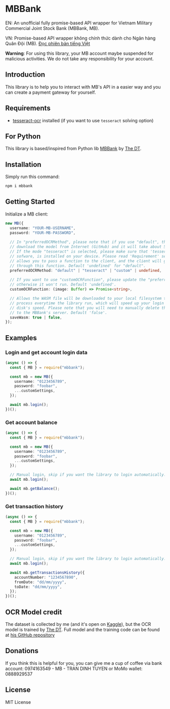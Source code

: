 # MBBank

EN: An unofficial fully promise-based API wrapper for Vietnam Military Commercial Joint Stock Bank (MBBank, MB).

VN: Promise-based API wrapper không chính thức dành cho Ngân hàng Quân Đội (MB). [Đọc phiên bản tiếng Việt](./README.VI.md)

**Warning**: For using this library, your MB account maybe suspended for malicious activities. We do not take any responsibility for your account.

## Introduction

This library is to help you to interact with MB's API in a easier way and you can create a payment gateway for yourself.

## Requirements

- [tesseract-ocr](https://github.com/tesseract-ocr/tesseract) installed (if you want to use `tesseract` solving option)

## For Python

This library is based/inspired from Python lib [MBBank](https://pypi.org/project/mbbank-lib/) by [The DT](https://github.com/thedtvn).

## Installation
Simply run this command:

```bash
npm i mbbank
```

## Getting Started

Initialize a MB client:

```ts
new MB({
  username: "YOUR-MB-USERNAME",
  password: "YOUR-MB-PASSWORD",
  
  // In "preferredOCRMethod", please note that if you use "default", the library will need to
  // download the model from Internet (GitHub) and it will take about 5-10s, depends on your internet
  // If the mode "tesseract" is selected, please make sure that 'tesseract' - an open source OCR
  // sofware, is installed on your device. Please read 'Requirement' section. "custom" option
  // allows you to pass a function to the client, and the client will get the captcha content
  // through this function. Default 'undefined' for "default".
  preferredOCRMethod: "default" | "tesseract" | "custom" | undefined,
  
  // If you want to use "customOCRFunction", please update the "preferredOCRMethod" to "custom",
  // otherwise it won't run. Default 'undefined'.
  customOCRFunction: (image: Buffer) => Promise<string>,

  // Allows the WASM file will be downloaded to your local filesystem to skip the downloading
  // process everytime the library run, which will speed up your login process, depends on your
  // disk's speed. Please note that you will need to manually delete the file if it gets outdated
  // to the MBBank's server. Default 'false'.
  saveWasm: true | false,
});
```

## Examples

### Login and get account login data
```ts
(async () => {
  const { MB } = require("mbbank");

  const mb = new MB({
    username: "0123456789",
    password: "foobar",
    ...customSettings,
  });

  await mb.login();
})();
```

### Get account balance

```ts
(async () => {
  const { MB } = require("mbbank");

  const mb = new MB({
    username: "0123456789",
    password: "foobar",
    ...customSettings,
  });

  // Manual login, skip if you want the library to login automatically.
  await mb.login();

  await mb.getBalance();
})();
```

### Get transaction history

```ts
(async () => {
  const { MB } = require("mbbank");

  const mb = new MB({
    username: "0123456789",
    password: "foobar",
    ...customSettings,
  });

  // Manual login, skip if you want the library to login automatically.
  await mb.login();

  await mb.getTransactionsHistory({
    accountNumber: "1234567890",
    fromDate: "dd/mm/yyyy",
    toDate: "dd/mm/yyyy",
  });
})();
```

## OCR Model credit

The dataset is collected by me (and it's open on [Kaggle](https://www.kaggle.com/datasets/cookiegmvn/mbbank-captcha-images)), but the OCR model is trained by [The DT](https://github.com/thedtvn). Full model and the training code can be found at [his GitHub repository](https://github.com/thedtvn/mbbank-capcha-ocr)

## Donations

If you think this is helpful for you, you can give me a cup of coffee via bank account: 0974163549 - MB - TRAN DINH TUYEN or MoMo wallet: 0888929537

## License

MIT License

